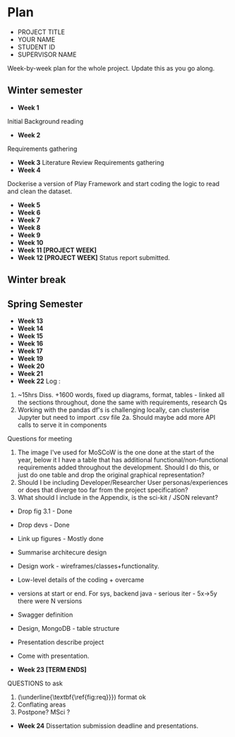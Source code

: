 # Plan

* PROJECT TITLE
* YOUR NAME
* STUDENT ID
* SUPERVISOR NAME

Week-by-week plan for the whole project. Update this as you go along.

## Winter semester

* **Week 1**

Initial Background reading
* **Week 2**

Requirements gathering
* **Week 3**
Literature Review
Requirements gathering
* **Week 4**

Dockerise a version of Play Framework and start coding the logic to read and clean the dataset. 
* **Week 5**
* **Week 6**
* **Week 7**
* **Week 8**
* **Week 9**
* **Week 10**
* **Week 11 [PROJECT WEEK]**
* **Week 12 [PROJECT WEEK]** Status report submitted.

## Winter break

## Spring Semester

* **Week 13**
* **Week 14**
* **Week 15**
* **Week 16**
* **Week 17**
* **Week 19**
* **Week 20**
* **Week 21**
* **Week 22**
Log : 
1. ~15hrs Diss. +1600 words, fixed up diagrams, format, tables - linked all the sections throughout, done the same with requirements, research Qs
2. Working with the pandas df's is challenging locally, can clusterise Jupyter but need to import .csv file
2a. Should maybe add more API calls to serve it in components

Questions for meeting
1. The image I've used for MoSCoW is the one done at the start of the year, below it I have a table that has additional functional/non-functional requirements added throughout the development. Should I do this, or just do one table and drop the original graphical representation?
2. Should I be including Developer/Researcher User personas/experiences or does that diverge too far from the project specification?
3. What should I include in the Appendix, is the sci-kit / JSON relevant?


- Drop fig 3.1 - Done
- Drop devs -  Done
- Link up figures - Mostly done

- Summarise architecure design
- Design work - wireframes/classes+functionality. 
- Low-level details of the coding + overcame
- versions at start or end. For sys, backend java - serious iter - 5x->5y there were N versions
- Swagger definition
- Design, MongoDB - table structure
- Presentation describe project
- Come with presentation. 


* **Week 23 [TERM ENDS]**

QUESTIONS to ask

1. (\underline{\textbf{\ref{fig:req}}}) format ok
2. Conflating areas
3. Postpone? MSci ? 
* **Week 24** Dissertation submission deadline and presentations.


